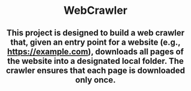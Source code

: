 #  <p align ="center" height="40px" width="40px"> WebCrawler </p>
##  <p align ="center" height="40px" width="40px"> This project is designed to build a web crawler that, given an entry point for a website (e.g., https://example.com), downloads all pages of the website into a designated local folder. The crawler ensures that each page is downloaded only once. </p>
